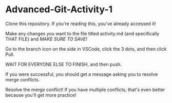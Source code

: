 # Advanced-Git-Activity-1

Clone this repository. If you're reading this, you've already accessed it!

Make any changes you want to the file titled activity.md (and specifically THAT FILE) and *MAKE SURE TO SAVE!*

Go to the branch icon on the side in VSCode, click the 3 dots, and then click Pull.

WAIT FOR EVERYONE ELSE TO FINISH, and then push.

If you were successful, you should get a message asking you to resolve merge conflicts.

Resolve the merge conflict! If you have multiple conflicts, that's even better because you'll get more practice!